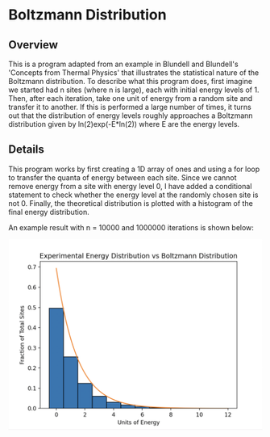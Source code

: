 # Boltzmann Distribution

## Overview

This is a program adapted from an example in Blundell and Blundell's 'Concepts from Thermal Physics' that illustrates the statistical nature of the Boltzmann distribution. To describe what this program does, first imagine we started had n sites (where n is large), each with initial energy levels of 1. Then, after each iteration, take one unit of energy from a random site and transfer it to another. If this is performed a large number of times, it turns out that the distribution of energy levels roughly approaches a Boltzmann distribution given by ln(2)exp(-E*ln(2)) where E are the energy levels.

## Details

This program works by first creating a 1D array of ones and using a for loop to transfer the quanta of energy between each site. Since we cannot remove energy from a site with energy level 0, I have added a conditional statement to check whether the energy level at the randomly chosen site is not 0. Finally, the theoretical distribution is plotted with a histogram of the final energy distribution.

An example result with n = 10000 and 1000000 iterations is shown below:

![Energy histogram with Boltzmann distribution](boltzman_histogram.png)
